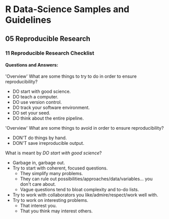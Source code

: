 # R Data-Science Samples and Guidelines
## 05 Reproducible Research
### 11 Reproducible Research Checklist
#### Questions and Answers:


'Overview'
What are some things to try to do in order to ensure reproducibility?

- DO start with good science.
- DO teach a computer.
- DO use version control.
- DO track your software environment.
- DO set your seed.
- DO think about the entire pipeline.



'Overview'
What are some things to avoid in order to ensure reproducibility?

- DON'T do things by hand.
- DON'T save irreproducible output.



What is meant by _DO start with good science_?

- Garbage in, garbage out.
- Try to start with coherent, focused questions.
    - They simplify many problems.
    - They can rule out possibilities/approaches/data/variables... you don't care about.
    - Vague questions tend to bloat complexity and to-do lists.
- Try to work with collaborators you like/admire/respect/work well with.
- Try to work on interesting problems.
    - That interest you.
    - That you think may interest others.
